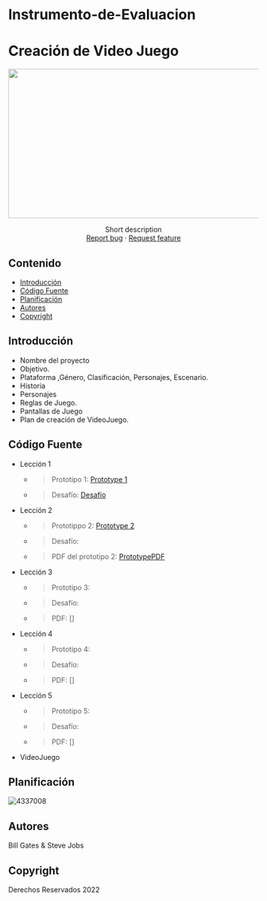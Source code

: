# Instrumento-de-Evaluacion

# Creación de Video Juego
<p align="center">
    <img src="https://user-images.githubusercontent.com/8560750/195950148-0c0df38e-5f96-45ae-87c3-6922738c612d.jpg" alt="Logo" width=1200 height=300>

  <p align="center">
    Short description
    <br>
    <a href="https://reponame/issues/new?template=bug.md">Report bug</a>
    ·
    <a href="https://reponame/issues/new?template=feature.md&labels=feature">Request feature</a>
  </p>
</p>


## Contenido

- [Introducción](#introducción)
- [Código Fuente](#código-fuente)
- [Planificación](#planificación)
- [Autores](#autores)
- [Copyright](#copyright)


## Introducción

- Nombre del proyecto
- Objetivo.
- Plataforma ,Género, Clasificación, Personajes, Escenario.
- Historia
- Personajes
- Reglas de Juego.
- Pantallas de Juego
- Plan de creación de VideoJuego.

## Código Fuente

* Lección 1
  * > Prototipo 1: [Prototype 1](https://github.com/CreacionDeVideojuegossGIDS4102/Prototipo-1)
  * > Desafío: [Desafío](https://github.com/CreacionDeVideojuegossGIDS4102/Challenge-1)
* Lección 2
  * > Prototippo 2: [Prototype 2](https://github.com/CreacionDeVideojuegossGIDS4102/Prototipo-2)
  * > Desafío: 
  * > PDF del prototipo 2: [PrototypePDF](https://drive.google.com/drive/u/0/folders/1bqfp04TJjVtnF0WeR401Y846jfvcOX3l)
* Lección 3
  * > Prototipo 3:
  * > Desafío: 
  * > PDF: []
* Lección 4
  * > Prototipo 4:
  * > Desafío: 
  * > PDF: []
* Lección 5
  * > Prototipo 5:
  * > Desafío: 
  * > PDF: []
* VideoJuego

## Planificación

![4337008](https://user-images.githubusercontent.com/8560750/195951617-083a7e4d-323d-47b5-8e5e-529ded31bc06.jpg)

## Autores
Bill Gates & Steve Jobs

## Copyright
Derechos Reservados 2022

